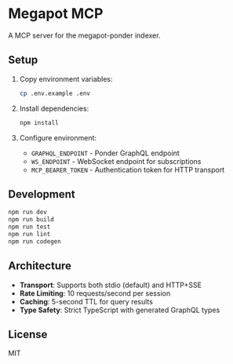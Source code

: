 # Megapot MCP

A MCP server for the megapot-ponder indexer.

## Setup

1. Copy environment variables:

   ```bash
   cp .env.example .env
   ```

2. Install dependencies:

   ```bash
   npm install
   ```

3. Configure environment:
   - `GRAPHQL_ENDPOINT` - Ponder GraphQL endpoint
   - `WS_ENDPOINT` - WebSocket endpoint for subscriptions
   - `MCP_BEARER_TOKEN` - Authentication token for HTTP transport

## Development

```bash
npm run dev
npm run build
npm run test
npm run lint
npm run codegen
```

## Architecture

- **Transport**: Supports both stdio (default) and HTTP+SSE
- **Rate Limiting**: 10 requests/second per session
- **Caching**: 5-second TTL for query results
- **Type Safety**: Strict TypeScript with generated GraphQL types

## License

MIT
